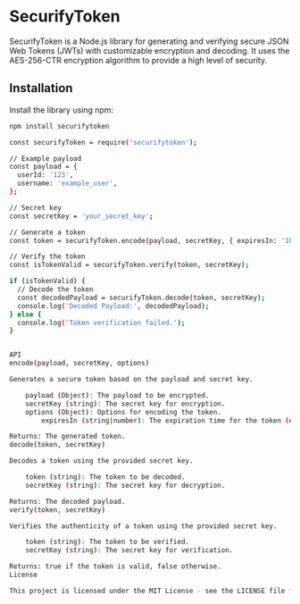 # SecurifyToken

SecurifyToken is a Node.js library for generating and verifying secure JSON Web Tokens (JWTs) with customizable encryption and decoding. It uses the AES-256-CTR encryption algorithm to provide a high level of security.

## Installation

Install the library using npm:

```bash
npm install securifytoken

const securifyToken = require('securifytoken');

// Example payload
const payload = {
  userId: '123',
  username: 'example_user',
};

// Secret key
const secretKey = 'your_secret_key';

// Generate a token
const token = securifyToken.encode(payload, secretKey, { expiresIn: '1h' });

// Verify the token
const isTokenValid = securifyToken.verify(token, secretKey);

if (isTokenValid) {
  // Decode the token
  const decodedPayload = securifyToken.decode(token, secretKey);
  console.log('Decoded Payload:', decodedPayload);
} else {
  console.log('Token verification failed.');
}


API
encode(payload, secretKey, options)

Generates a secure token based on the payload and secret key.

    payload (Object): The payload to be encrypted.
    secretKey (string): The secret key for encryption.
    options (Object): Options for encoding the token.
        expiresIn (string|number): The expiration time for the token (e.g., '1h' or 3600 for 1 hour).

Returns: The generated token.
decode(token, secretKey)

Decodes a token using the provided secret key.

    token (string): The token to be decoded.
    secretKey (string): The secret key for decryption.

Returns: The decoded payload.
verify(token, secretKey)

Verifies the authenticity of a token using the provided secret key.

    token (string): The token to be verified.
    secretKey (string): The secret key for verification.

Returns: true if the token is valid, false otherwise.
License

This project is licensed under the MIT License - see the LICENSE file for details.
